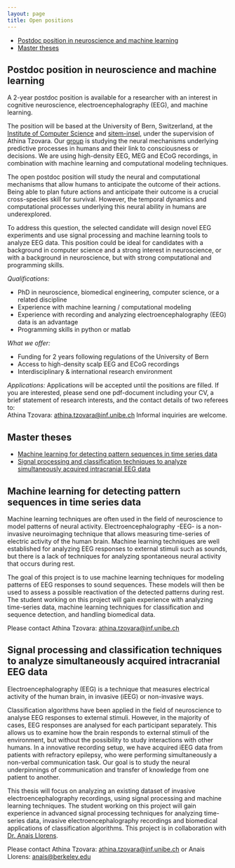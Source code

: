 ```yaml
---
layout: page
title: Open positions
---
```


* [Postdoc position in neuroscience and machine learning](#postdoc-position-in-neuroscience-and-machine-learning)
* [Master theses](#master-theses)

## Postdoc position in neuroscience and machine learning

A 2-year postdoc position is available for a researcher with an interest in cognitive neuroscience, electroencephalography (EEG), and machine learning. 

The position will be based at the University of Bern, Switzerland, at the [Institute of Computer Science](https://www.inf.unibe.ch/index_eng.html) and [sitem-insel](https://sitem-insel.ch/en), under the supervision of Athina Tzovara. Our [group](https://www.inf.unibe.ch/about_us/team/cognitive_computational_neuroscience_ccn/index_eng.html) is studying the neural mechanisms underlying predictive processes in humans and their link to consciousness or decisions. We are using high-density EEG, MEG and ECoG recordings, in combination with machine learning and computational modeling techniques.

The open postdoc position will study the neural and computational mechanisms that allow humans to anticipate the outcome of their actions. Being able to plan future actions and anticipate their outcome is a crucial cross-species skill for survival. However, the temporal dynamics and computational processes underlying this neural ability in humans are underexplored.

To address this question, the selected candidate will design novel EEG experiments and use signal processing and machine learning tools to analyze EEG data. This position could be ideal for candidates with a background in computer science and a strong interest in neuroscience, or with a background in neuroscience, but with strong computational and programming skills.

*Qualifications:*

-	PhD in neuroscience, biomedical engineering, computer science, or a related discipline
-	Experience with machine learning / computational modeling
-	Experience with recording and analyzing electroencephalography (EEG) data is an advantage
-	Programming skills in python or matlab

*What we offer:*

-	Funding for 2 years following regulations of the University of Bern
-	Access to high-density scalp EEG and ECoG recordings
-	Interdisciplinary & international research environment

*Applications:*
Applications will be accepted until the positions are filled. If you are interested, please send one pdf-document including your CV, a brief statement of research interests, and the contact details of two referees to:  
Athina Tzovara: athina.tzovara@inf.unibe.ch
Informal inquiries are welcome.



## Master theses

* [Machine learning for detecting pattern sequences in time series data](#machine-learning-for-detecting-pattern-sequences-in-time-series-data)
* [Signal processing and classification techniques to analyze simultaneously acquired intracranial EEG data](#signal-processing-and-classification-techniques-to-analyze-simultaneously-acquired-intracranial-eeg-data)

## Machine learning for detecting pattern sequences in time series data

Machine learning techniques are often used in the field of neuroscience to model patterns of neural activity. Electroencephalography -EEG- is a non-invasive neuroimaging technique that allows measuring time-series of electric activity of the human brain. Machine learning techniques are well established for analyzing EEG responses to external stimuli such as sounds, but there is a lack of techniques for analyzing spontaneous neural activity that occurs during rest.

The goal of this project is to use machine learning techniques for modeling patterns of EEG responses to sound sequences. These models will then be used to assess a possible reactivation of the detected patterns during rest. The student working on this project will gain experience with analyzing time-series data, machine learning techniques for classification and sequence detection, and handling biomedical data.

Please contact Athina Tzovara: athina.tzovara@inf.unibe.ch

## Signal processing and classification techniques to analyze simultaneously acquired intracranial EEG data

Electroencephalography (EEG) is a technique that measures electrical activity of the human brain, in invasive (iEEG) or non-invasive ways.

Classification algorithms have been applied in the field of neuroscience to analyse EEG responses to external stimuli. However, in the majority of cases, EEG responses are analysed for each participant separately. This allows us to examine how the brain responds to external stimuli of the environment, but without the possibility to study interactions with other humans. In a innovative recording setup, we have acquired iEEG data from patients with refractory epilepsy, who were performing simultaneously a non-verbal communication task. Our goal is to study the neural underpinnings of communication and transfer of knowledge from one patient to another.

This thesis will focus on analyzing an existing dataset of invasive electroencephalography recordings, using signal processing and machine learning techniques. The student working on this project will gain experience in advanced signal processing techniques for analyzing time-series data, invasive electroencephalography recordings and biomedical applications of classification algorithms.
This project is in collaboration with [Dr. Anais Llorens](https://knightlab.neuro.berkeley.edu/post-docs/anais-llorens).

Please contact Athina Tzovara: athina.tzovara@inf.unibe.ch or Anais Llorens: anais@berkeley.edu  


